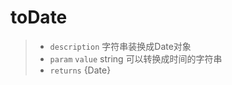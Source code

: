 # toDate

> - `description` 字符串装换成Date对象
> - `param` `value` string 可以转换成时间的字符串
> - `returns` {Date}
